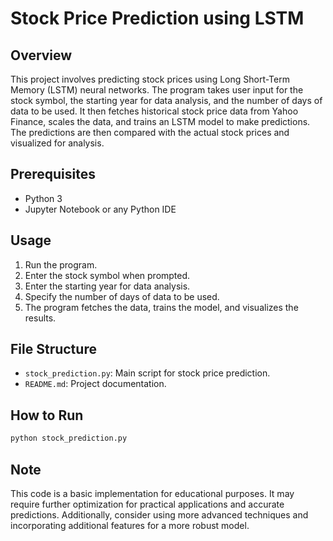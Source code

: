 # Stock Price Prediction using LSTM

## Overview
This project involves predicting stock prices using Long Short-Term Memory (LSTM) neural networks. The program takes user input for the stock symbol, the starting year for data analysis, and the number of days of data to be used. It then fetches historical stock price data from Yahoo Finance, scales the data, and trains an LSTM model to make predictions. The predictions are then compared with the actual stock prices and visualized for analysis.

## Prerequisites 
- Python 3
- Jupyter Notebook or any Python IDE

## Usage
1. Run the program.
2. Enter the stock symbol when prompted.
3. Enter the starting year for data analysis.
4. Specify the number of days of data to be used.
5. The program fetches the data, trains the model, and visualizes the results.

## File Structure
- `stock_prediction.py`: Main script for stock price prediction.
- `README.md`: Project documentation.

## How to Run
```bash
python stock_prediction.py
```

## Note
This code is a basic implementation for educational purposes. It may require further optimization for practical applications and accurate predictions. Additionally, consider using more advanced techniques and incorporating additional features for a more robust model.
